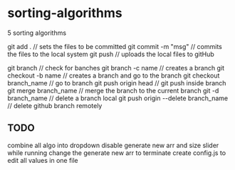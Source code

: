# sorting-algorithms

5 sorting algorithms

git add .
// sets the files to be committed
git commit -m "msg"
// commits the files to the local system
git push
// uploads the local files to gitHub

git branch
// check for banches
git branch -c name
// creates a branch
git checkout -b name
// creates a branch and go to the branch
git checkout branch_name
// go to branch
git push origin head
// git push inside branch
git merge branch_name
// merge the branch to the current branch
git -d branch_name
// delete a branch local
git push origin --delete branch_name
// delete github branch remotely

## TODO

combine all algo into dropdown
disable generate new arr and size slider while running
change the generate new arr to terminate
create config.js to edit all values in one file
